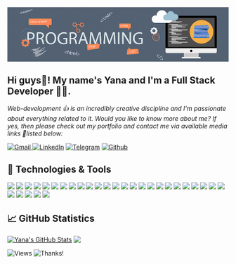 <img align="center" alt="header" src="https://github.com/Yana-Filippova/Yana-Filippova/blob/main/header.jpg" />

## Hi guys👋! My name's Yana and I'm a Full Stack Developer 👩‍💻.                
<i>Web-development 👍 is an incredibly creative discipline and I'm passionate about everything related to it.
Would you like to know more about me? If yes, then please check out my portfolio and contact me via available media links 🚩listed below:</i> 

<!-- Social links -->
<a href="mailto:yanafilippova20@gmail.com" rel="noopener noreferrer" target="_blank"><img alt="Gmail" src="https://img.shields.io/badge/Gmail-D14836?&logo=gmail&logoColor=white" /> </a><a href="https://www.linkedin.com/in/.../" rel="noopener noreferrer" target="_blank"><img alt="LinkedIn" src="https://img.shields.io/badge/linkedin-0077B5?&logo=linkedin&logoColor=white" /></a> <a href="https://t.me/IanaFilippova" rel="noopener noreferrer" target="_blank"><img alt="Telegram" src="https://img.shields.io/badge/Telegram-0088CC?logo=telegram&logoColor=white" /></a> <a href="https://github.com/Yana-Filippova" rel="noopener noreferrer" target="_blank"><img alt="Github" src="https://img.shields.io/badge/GitHub-333?logo=github&logoColor=white" /></a>  

## 🔧 Technologies & Tools
![](https://img.shields.io/badge/Code-HTML5-informational?style=flat&logo=HTML5&logoColor=white&color=fe5a1d) 
![](https://img.shields.io/badge/Style-CSS3-informational?style=flat&logo=CSS3&logoColor=white&color=fe5a1d) 
![](https://img.shields.io/badge/Style-Sass-informational?style=flat&logo=Sass&logoColor=white&color=fe5a1d) 
![](https://img.shields.io/badge/Code-JavaScript-informational?style=flat&logo=JavaScript&logoColor=white&color=fe5a1d) 
![](https://img.shields.io/badge/Code-React-informational?style=flat&logo=react&logoColor=white&color=fe5a1d) 
![](https://img.shields.io/badge/Code-Redux-informational?style=flat&logo=Redux&logoColor=white&color=fe5a1d) 
![](https://img.shields.io/badge/Code-Node.js-informational?style=flat&logo=Node.js&logoColor=white&color=fe5a1d) 
![](https://img.shields.io/badge/Tools-Parcel-informational?style=flat&logo=Parcel&logoColor=white&color=fe5a1d) 
![](https://img.shields.io/badge/Tools-GitHub-informational?style=flat&logo=GitHub&logoColor=white&color=fe5a1d) 
![](https://img.shields.io/badge/Tools-Postman-informational?style=flat&logo=Postman&logoColor=white&color=fe5a1d) 
![](https://img.shields.io/badge/Tools-Webpack-informational?style=flat&logo=Webpack&logoColor=white&color=fe5a1d)
![](https://img.shields.io/badge/Tools-Babel-informational?style=flat&logo=Babel&logoColor=white&color=fe5a1d)
![](https://img.shields.io/badge/Tools-Handlebars.js-informational?style=flat&logo=Handlebars.js&logoColor=white&color=fe5a1d)
![](https://img.shields.io/badge/Tools-Material%20UI-informational?style=flat&logo=Material%20UI&logoColor=white&color=fe5a1d)
![](https://img.shields.io/badge/Tools-GitBash-informational?style=flat&logo=GitBash&logoColor=white&color=fe5a1d)
![](https://img.shields.io/badge/Tools-Jira-informational?style=flat&logo=JiraSoftware&logoColor=white&color=fe5a1d)
![](https://img.shields.io/badge/Tools-Figma-informational?style=flat&logo=Figma&logoColor=white&color=fe5a1d)
![](https://img.shields.io/badge/Tools-VSC-informational?style=flat&logo=Visual%20Studio%20Code&logoColor=white&color=fe5a1d) 
![](https://img.shields.io/badge/Code-Bootstrap-informational?style=flat&logo=Bootstrap&logoColor=white&color=fe5a1d) 
![](https://img.shields.io/badge/Tools-Git-informational?style=flat&logo=Git&logoColor=white&color=fe5a1d) 
![](https://img.shields.io/badge/Tools-NPM-informational?style=flat&logo=npm&logoColor=white&color=fe5a1d)
![](https://img.shields.io/badge/Code-MongoDB-informational?style=flat&logo=MongoDB&logoColor=white&color=fe5a1d)
![](https://img.shields.io/badge/Code-Express-informational?style=flat&logo=Express&logoColor=white&color=fe5a1d)
![](https://img.shields.io/badge/Code-Docker-informational?style=flat&logo=Docker&logoColor=white&color=fe5a1d)
![](https://img.shields.io/badge/Tools-Netlify-informational?style=flat&logo=netlify&logoColor=white&color=fe5a1d)
![](https://img.shields.io/badge/Code-Socket.io-informational?style=flat&logo=Socket.io&logoColor=white&color=fe5a1d) 
![](https://img.shields.io/badge/Code-DBeaver-informational?style=flat&logo=DBeaver&logoColor=white&color=fe5a1d) 
![](https://img.shields.io/badge/Code-Mongoose-informational?style=flat&logo=Mongoose&logoColor=white&color=fe5a1d) 
![](https://img.shields.io/badge/Tools-Ajax-informational?style=flat&logo=Ajax&logoColor=white&color=fe5a1d) 
![](https://img.shields.io/badge/Code-TypeScript-informational?style=flat&logo=TypeScript&logoColor=white&color=fe5a1d) 

<!-- ![](https://img.shields.io/badge/Tools-Agile-informational?style=flat&logo=Agile&logoColor=white&color=fe5a1d) 
![](https://img.shields.io/badge/Tools-Scrum-informational?style=flat&logo=Scrum&logoColor=white&color=fe5a1d)  -->

## &#x1f4c8; GitHub Statistics

<p><a href="https://github.com/Yana-Filippova/Yana-Filippova">
<img align="center" src="https://github-readme-stats.vercel.app/api?username=Yana-Filippova&show_icons=true&line_height=20&count_private=true&title_color=ffffff&text_color=c9cacc&icon_color=fe5a1d&bg_color=36454f&card_width=300" alt="Yana's GitHub Stats" /></a> <a href="https://github.com/Yana-Filippova/Yana-Filippova"><img align="center" src="https://github-readme-stats.vercel.app/api/top-langs/?username=Yana-Filippova&title_color=ffffff&show_icons=true&line_height=20&text_color=c9cacc&icon_color=fe5a1d&bg_color=36454f&layout=compact&langs_count=6&card_width=272" />
</a></p>

<!-- ## &#127937; Profile Visits  -->
![Views](https://komarev.com/ghpvc/?username=Yana-Filippova&color=fe5a1d) ![Thanks!](https://img.shields.io/badge/Thanks%20for%20visiting-!-1EAEDB.svg?color=fe5a1d)
       
